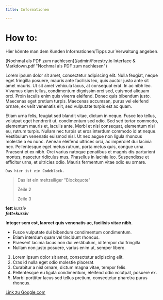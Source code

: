 ```yaml
---
title: Informationen

---
```

# How to:

Hier könnte man dem Kunden Informationen/Tipps zur Verwaltung angeben.

[Nochmal als PDF zum nachlesen](/admin/Forestry.io Interface & Markdown.pdf "Nochmal als PDF zum nachlesen")

Lorem ipsum dolor sit amet, consectetur adipiscing elit. Nulla feugiat, neque eget fringilla posuere, mauris ante facilisis leo, quis auctor justo ante sit amet mauris. Ut sit amet vehicula lacus, at consequat erat. In ac nibh leo. Vivamus diam tellus, condimentum dignissim orci sed, euismod aliquam orci. Proin iaculis enim quis viverra eleifend. Donec quis bibendum justo. Maecenas eget pretium turpis. Maecenas accumsan, purus vel eleifend ornare, ex velit venenatis elit, sed vulputate turpis est ac quam.

Etiam urna felis, feugiat sed blandit vitae, dictum in neque. Fusce leo tellus, volutpat eget hendrerit ut, condimentum sed odio. Sed sed tortor commodo, elementum mauris et, iaculis ante. Morbi et nisi consequat, elementum nisi eu, rutrum turpis. Nullam nec turpis ut eros interdum commodo id at neque. Vestibulum venenatis euismod nisl. Ut nec augue non ligula rhoncus molestie a eu nunc. Aenean eleifend ultrices orci, ac imperdiet dui lacinia nec. Pellentesque eget metus rutrum, porta metus quis, congue urna. Praesent et ex nibh. Orci varius natoque penatibus et magnis dis parturient montes, nascetur ridiculus mus. Phasellus in lacinia leo. Suspendisse et efficitur urna, et ultricies odio. Mauris fermentum vitae odio eu ornare.

    Das hier ist ein Codeblock.

> Das ist ein mehzeiliger "Blockquote"
>
> Zeile 2
>
> Zeile 3

**fett** 
_kursiv_   
**_fett+kursiv_**

**Integer sem est, laoreet quis venenatis ac, facilisis vitae nibh.**

* Fusce vulputate dui bibendum condimentum condimentum.
* Etiam interdum quam vel tincidunt rhoncus.
* Praesent lacinia lacus non dui vestibulum, id tempor dui fringilla.
* Nullam non justo posuere, varius enim ut, semper libero.

1. Lorem ipsum dolor sit amet, consectetur adipiscing elit.
2. Cras id nulla eget odio molestie placerat.
3. Curabitur a nisl ornare, dictum magna vitae, tempor felis.
4. Pellentesque eu ligula condimentum, eleifend odio volutpat, posuere ex.
5. Morbi porttitor lacus sed tellus pretium, consectetur pharetra purus rhoncus.

[Link zu Google.com](www.google.com "Google")